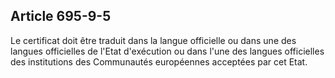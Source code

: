 Article 695-9-5
----
Le certificat doit être traduit dans la langue officielle ou dans une des
langues officielles de l'Etat d'exécution ou dans l'une des langues officielles
des institutions des Communautés européennes acceptées par cet Etat.
